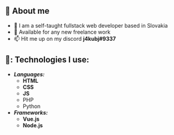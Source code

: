 ## :person_in_tuxedo: About me
- :page_facing_up: I am a self-taught fullstack web developer based in Slovakia
- :handshake: Available for any new freelance work
- :mailbox: Hit me up on my discord **j4kubj#9337**
## 🚀: Technologies I use:
  - ***Languages:***
    - **HTML**
    - **CSS**
    - **JS**
    - PHP
    - Python
  - ***Frameworks:***
    - **Vue.js**
    - **Node.js**
